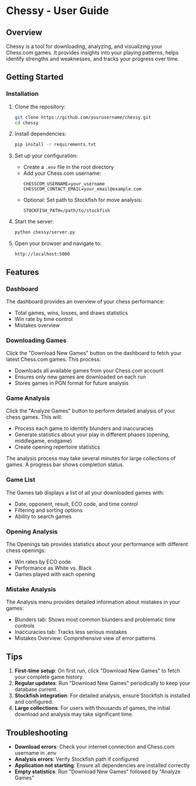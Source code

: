 # Chessy - User Guide

## Overview

Chessy is a tool for downloading, analyzing, and visualizing your Chess.com games. It provides insights into your playing patterns, helps identify strengths and weaknesses, and tracks your progress over time.

## Getting Started

### Installation

1. Clone the repository:
   ```bash
   git clone https://github.com/yourusername/chessy.git
   cd chessy
   ```

2. Install dependencies:
   ```bash
   pip install -r requirements.txt
   ```

3. Set up your configuration:
   - Create a `.env` file in the root directory
   - Add your Chess.com username:
     ```
     CHESSCOM_USERNAME=your_username
     CHESSCOM_CONTACT_EMAIL=your_email@example.com
     ```
   - Optional: Set path to Stockfish for move analysis:
     ```
     STOCKFISH_PATH=/path/to/stockfish
     ```

4. Start the server:
   ```bash
   python chessy/server.py
   ```

5. Open your browser and navigate to:
   ```
   http://localhost:5000
   ```

## Features

### Dashboard

The dashboard provides an overview of your chess performance:
- Total games, wins, losses, and draws statistics
- Win rate by time control
- Mistakes overview

### Downloading Games

Click the "Download New Games" button on the dashboard to fetch your latest Chess.com games. This process:
- Downloads all available games from your Chess.com account
- Ensures only new games are downloaded on each run
- Stores games in PGN format for future analysis

### Game Analysis

Click the "Analyze Games" button to perform detailed analysis of your chess games. This will:
- Process each game to identify blunders and inaccuracies
- Generate statistics about your play in different phases (opening, middlegame, endgame)
- Create opening repertoire statistics

The analysis process may take several minutes for large collections of games. A progress bar shows completion status.

### Game List

The Games tab displays a list of all your downloaded games with:
- Date, opponent, result, ECO code, and time control
- Filtering and sorting options
- Ability to search games

### Opening Analysis

The Openings tab provides statistics about your performance with different chess openings:
- Win rates by ECO code
- Performance as White vs. Black
- Games played with each opening

### Mistake Analysis

The Analysis menu provides detailed information about mistakes in your games:
- Blunders tab: Shows most common blunders and problematic time controls
- Inaccuracies tab: Tracks less serious mistakes
- Mistakes Overview: Comprehensive view of error patterns

## Tips

1. **First-time setup**: On first run, click "Download New Games" to fetch your complete game history.
2. **Regular updates**: Run "Download New Games" periodically to keep your database current.
3. **Stockfish integration**: For detailed analysis, ensure Stockfish is installed and configured.
4. **Large collections**: For users with thousands of games, the initial download and analysis may take significant time.

## Troubleshooting

- **Download errors**: Check your internet connection and Chess.com username in .env
- **Analysis errors**: Verify Stockfish path if configured
- **Application not starting**: Ensure all dependencies are installed correctly
- **Empty statistics**: Run "Download New Games" followed by "Analyze Games"